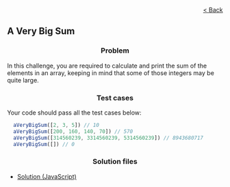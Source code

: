<p align="right">
  <a href="../home.md">< Back</a>
</p>

<h2>A Very Big Sum</h2>

<h3 align="center">Problem</h3>

<p>In this challenge, you are required to calculate and print the sum of the elements in an array, keeping in mind that some of those integers may be quite large.</p>

<h3 align="center">Test cases</h3>

<p>Your code should pass all the test cases below:</p>

```js
  aVeryBigSum([2, 3, 5]) // 10
  aVeryBigSum([200, 160, 140, 70]) // 570
  aVeryBigSum([314560239, 3314560239, 5314560239]) // 8943680717
  aVeryBigSum([]) // 0
```

<h3 align="center">Solution files</h3>

- [Solution (JavaScript)](./solution.js)